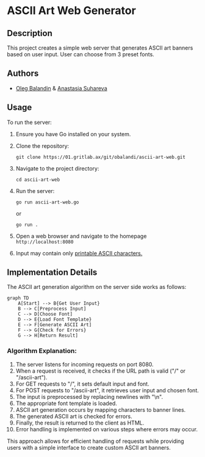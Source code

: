 
# ASCII Art Web Generator

## Description

This project creates a simple web server that generates ASCII art banners based on user input. User can choose from 3 preset fonts.

## Authors

- [Oleg Balandin](https://01.gritlab.ax/git/obalandi) & [Anastasia Suhareva](https://01.gritlab.ax/git/asuharev)

## Usage

To run the server:

1. Ensure you have Go installed on your system.
2. Clone the repository:
   ```
   git clone https://01.gritlab.ax/git/obalandi/ascii-art-web.git
   ```
3. Navigate to the project directory:
   ```
   cd ascii-art-web
   ```
4. Run the server:
   ```
   go run ascii-art-web.go
   ```
   or 
   ```
   go run .
   ```

5. Open a web browser and navigate to the homepage `http://localhost:8080`

6. Input may contain only [printable ASCII characters.](https://www.ascii-code.com/)

## Implementation Details

The ASCII art generation algorithm on the server side works as follows:

```mermaid
graph TD
    A[Start] --> B{Get User Input}
    B --> C[Preprocess Input]
    C --> D[Choose Font]
    D --> E{Load Font Template}
    E --> F[Generate ASCII Art]
    F --> G{Check for Errors}
    G --> H[Return Result]
```

### Algorithm Explanation:

1. The server listens for incoming requests on port 8080.
2. When a request is received, it checks if the URL path is valid ("/" or "/ascii-art").
3. For GET requests to "/", it sets default input and font.
4. For POST requests to "/ascii-art", it retrieves user input and chosen font.
5. The input is preprocessed by replacing newlines with "\\n".
6. The appropriate font template is loaded.
7. ASCII art generation occurs by mapping characters to banner lines.
8. The generated ASCII art is checked for errors.
9. Finally, the result is returned to the client as HTML.
10. Error handling is implemented on various steps where errors may occur.

This approach allows for efficient handling of requests while providing users with a simple interface to create custom ASCII art banners.
